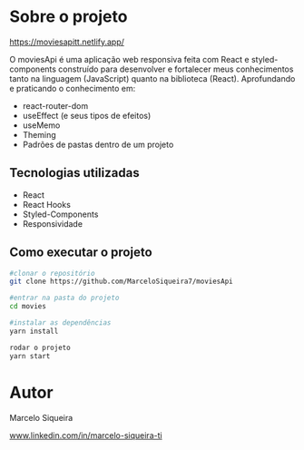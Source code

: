 # Sobre o projeto
https://moviesapitt.netlify.app/

O moviesApi é uma aplicação web responsiva feita com React e styled-components construído para desenvolver e fortalecer meus conhecimentos tanto na linguagem (JavaScript) quanto na biblioteca (React). Aprofundando e praticando o conhecimento em: 
- react-router-dom
- useEffect (e seus tipos de efeitos)
- useMemo
- Theming
- Padrões de pastas dentro de um projeto

## Tecnologias utilizadas
- React
- React Hooks
- Styled-Components
- Responsividade

## Como executar o projeto

```bash
#clonar o repositório 
git clone https://github.com/MarceloSiqueira7/moviesApi

#entrar na pasta do projeto
cd movies

#instalar as dependências
yarn install

rodar o projeto
yarn start
```

# Autor
Marcelo Siqueira 

www.linkedin.com/in/marcelo-siqueira-ti
